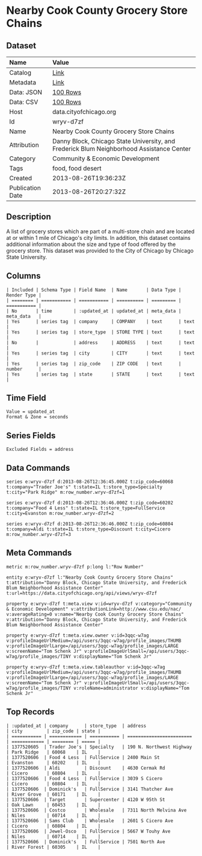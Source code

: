 # Nearby Cook County Grocery Store Chains

## Dataset

| Name | Value |
| :--- | :---- |
| Catalog | [Link](https://catalog.data.gov/dataset/nearby-cook-county-grocery-store-chains-cc102) |
| Metadata | [Link](https://data.cityofchicago.org/api/views/wryv-d7zf) |
| Data: JSON | [100 Rows](https://data.cityofchicago.org/api/views/wryv-d7zf/rows.json?max_rows=100) |
| Data: CSV | [100 Rows](https://data.cityofchicago.org/api/views/wryv-d7zf/rows.csv?max_rows=100) |
| Host | data.cityofchicago.org |
| Id | wryv-d7zf |
| Name | Nearby Cook County Grocery Store Chains |
| Attribution | Danny Block, Chicago State University, and Frederick Blum Neighborhood Assistance Center |
| Category | Community & Economic Development |
| Tags | food, food desert |
| Created | 2013-08-26T19:36:23Z |
| Publication Date | 2013-08-26T20:27:32Z |

## Description

A list of grocery stores which are part of a multi-store chain and are located at or within 1 mile of Chicago's city limits. In addition, this dataset contains additional information about the size and type of food offered by the grocery store. This dataset was provided to the City of Chicago by Chicago State University.

## Columns

```ls
| Included | Schema Type | Field Name  | Name       | Data Type | Render Type |
| ======== | =========== | =========== | ========== | ========= | =========== |
| No       | time        | :updated_at | updated_at | meta_data | meta_data   |
| Yes      | series tag  | company     | COMPANY    | text      | text        |
| Yes      | series tag  | store_type  | STORE TYPE | text      | text        |
| No       |             | address     | ADDRESS    | text      | text        |
| Yes      | series tag  | city        | CITY       | text      | text        |
| Yes      | series tag  | zip_code    | ZIP CODE   | text      | number      |
| Yes      | series tag  | state       | STATE      | text      | text        |
```

## Time Field

```ls
Value = updated_at
Format & Zone = seconds
```

## Series Fields

```ls
Excluded Fields = address
```

## Data Commands

```ls
series e:wryv-d7zf d:2013-08-26T12:36:45.000Z t:zip_code=60068 t:company="Trader Joe's" t:state=IL t:store_type=Specialty t:city="Park Ridge" m:row_number.wryv-d7zf=1

series e:wryv-d7zf d:2013-08-26T12:36:46.000Z t:zip_code=60202 t:company="Food 4 Less" t:state=IL t:store_type=FullService t:city=Evanston m:row_number.wryv-d7zf=2

series e:wryv-d7zf d:2013-08-26T12:36:46.000Z t:zip_code=60804 t:company=Aldi t:state=IL t:store_type=Discount t:city=Cicero m:row_number.wryv-d7zf=3
```

## Meta Commands

```ls
metric m:row_number.wryv-d7zf p:long l:"Row Number"

entity e:wryv-d7zf l:"Nearby Cook County Grocery Store Chains" t:attribution="Danny Block, Chicago State University, and Frederick Blum Neighborhood Assistance Center" t:url=https://data.cityofchicago.org/api/views/wryv-d7zf

property e:wryv-d7zf t:meta.view v:id=wryv-d7zf v:category="Community & Economic Development" v:attributionLink=http://www.csu.edu/nac/ v:averageRating=0 v:name="Nearby Cook County Grocery Store Chains" v:attribution="Danny Block, Chicago State University, and Frederick Blum Neighborhood Assistance Center"

property e:wryv-d7zf t:meta.view.owner v:id=3qqc-w7ag v:profileImageUrlMedium=/api/users/3qqc-w7ag/profile_images/THUMB v:profileImageUrlLarge=/api/users/3qqc-w7ag/profile_images/LARGE v:screenName="Tom Schenk Jr" v:profileImageUrlSmall=/api/users/3qqc-w7ag/profile_images/TINY v:displayName="Tom Schenk Jr"

property e:wryv-d7zf t:meta.view.tableauthor v:id=3qqc-w7ag v:profileImageUrlMedium=/api/users/3qqc-w7ag/profile_images/THUMB v:profileImageUrlLarge=/api/users/3qqc-w7ag/profile_images/LARGE v:screenName="Tom Schenk Jr" v:profileImageUrlSmall=/api/users/3qqc-w7ag/profile_images/TINY v:roleName=administrator v:displayName="Tom Schenk Jr"
```

## Top Records

```ls
| :updated_at | company      | store_type  | address                  | city         | zip_code | state | 
| =========== | ============ | =========== | ======================== | ============ | ======== | ===== | 
| 1377520605  | Trader Joe's | Specialty   | 190 N. Northwest Highway | Park Ridge   | 60068    | IL    | 
| 1377520606  | Food 4 Less  | FullService | 2400 Main St             | Evanston     | 60202    | IL    | 
| 1377520606  | Aldi         | Discount    | 4630 Cermak Rd           | Cicero       | 60804    | IL    | 
| 1377520606  | Food 4 Less  | FullService | 3039 S Cicero            | Cicero       | 60804    | IL    | 
| 1377520606  | Dominick's   | FullService | 3141 Thatcher Ave        | River Grove  | 60171    | IL    | 
| 1377520606  | Target       | Supercenter | 4120 W 95th St           | Oak Lawn     | 60453    | IL    | 
| 1377520606  | Costco       | Wholesale   | 7311 North Melvina Ave   | Niles        | 60714    | IL    | 
| 1377520606  | Sams Club    | Wholesale   | 2601 S Cicero Ave        | Cicero       | 60804    | IL    | 
| 1377520606  | Jewel-Osco   | FullService | 5667 W Touhy Ave         | Niles        | 60714    | IL    | 
| 1377520606  | Dominick's   | FullService | 7501 North Ave           | River Forest | 60305    | IL    | 
```